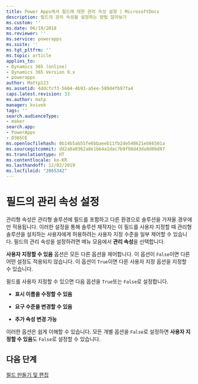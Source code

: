 ```yaml
---
title: Power Apps에서 필드에 대한 관리 속성 설정 | MicrosoftDocs
description: 필드의 관리 속성을 설정하는 방법 알아보기
ms.custom: ''
ms.date: 06/19/2018
ms.reviewer: ''
ms.service: powerapps
ms.suite: ''
ms.tgt_pltfrm: ''
ms.topic: article
applies_to:
- Dynamics 365 (online)
- Dynamics 365 Version 9.x
- powerapps
author: Mattp123
ms.assetid: 4ddcfcf3-5604-4b93-a5ee-589d4fb97fa4
caps.latest.revision: 33
ms.author: matp
manager: kvivek
tags: ''
search.audienceType:
- maker
search.app:
- PowerApps
- D365CE
ms.openlocfilehash: 0b14b5ab55fe6bbaeeb11fb2de548621eb66501a
ms.sourcegitcommit: dd2a8a0362a8e1b64a1dac7b9f98d43da8d0bd87
ms.translationtype: HT
ms.contentlocale: ko-KR
ms.lasthandoff: 12/02/2019
ms.locfileid: "2865342"
---
```

# <a name="set-managed-properties-for-fields"></a>필드의 관리 속성 설정

<a name="BKMK_SettingManagedProperties"></a>   

 관리형 속성은 관리형 솔루션에 필드를 포함하고 다른 환경으로 솔루션을 가져올 경우에만 적용됩니다. 이러한 설정을 통해 솔루션 제작자는 이 필드를 사용자 지정할 때 관리형 솔루션을 설치하는 사용자에게 허용하려는 사용자 지정 수준을 일부 제어할 수 있습니다. 필드의 관리 속성을 설정하려면 메뉴 모음에서 **관리 속성**을 선택합니다.  
  
 **사용자 지정할 수 있음** 옵션은 모든 다른 옵션을 제어합니다. 이 옵션이 `False`이면 다른 어떤 설정도 적용되지 않습니다. 이 옵션이 `True`이면 다른 사용자 지정 옵션을 지정할 수 있습니다.  
  
 필드를 사용자 지정할 수 있으면 다음 옵션을 `True`또는 `False`로 설정합니다.  
  
- **표시 이름을 수정할 수 있음**  
  
- **요구 수준을 변경할 수 있음**  
  
- **추가 속성 변경 가능**  
  
 이러한 옵션은 쉽게 이해할 수 있습니다. 모든 개별 옵션을 `False`로 설정하면 **사용자 지정할 수 있음**도 `False`로 설정할 수 있습니다.  

 ## <a name="next-steps"></a>다음 단계

 [필드 만들기 및 편집](create-edit-fields.md)

